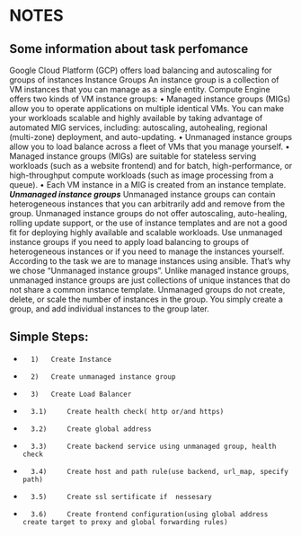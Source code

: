 NOTES
=======


## Some information about task perfomance

Google Cloud Platform (GCP) offers load balancing and autoscaling for groups of instances
Instance Groups
An instance group is a collection of VM instances that you can manage as a single entity.
Compute Engine offers two kinds of VM instance groups:
•	Managed instance groups (MIGs) allow you to operate applications on multiple identical VMs. You can make your workloads scalable and highly available by taking advantage of automated MIG services, including: autoscaling, autohealing, regional (multi-zone) deployment, and auto-updating.
•	Unmanaged instance groups allow you to load balance across a fleet of VMs that you manage yourself.
•	Managed instance groups (MIGs) are suitable for stateless serving workloads (such as a website frontend) and for batch, high-performance, or high-throughput compute workloads (such as image processing from a queue).
•	Each VM instance in a MIG is created from an instance template.
***Unmanaged instance groups***
Unmanaged instance groups can contain heterogeneous instances that you can arbitrarily add and remove from the group. Unmanaged instance groups do not offer autoscaling, auto-healing, rolling update support, or the use of instance templates and are not a good fit for deploying highly available and scalable workloads. Use unmanaged instance groups if you need to apply load balancing to groups of heterogeneous instances or if you need to manage the instances yourself.
According to the task  we are to manage instances using ansible. That’s why we chose “Unmanaged instance groups”. 
Unlike managed instance groups, unmanaged instance groups are just collections of unique instances that do not share a common instance template. Unmanaged groups do not create, delete, or scale the number of instances in the group.  You simply create a group, and add individual instances to the group later.


## Simple Steps:

- 		1)	 Create Instance
- 		2)	 Create unmanaged instance group
- 		3)	 Create Load Balancer	
- 		3.1) 	 Create health check( http or/and https)	
- 		3.2) 	 Create global address	
- 		3.3) 	 Create backend service using unmanaged group, health check	
- 		3.4) 	 Create host and path rule(use backend, url_map, specify path)	
- 		3.5) 	 Create ssl sertificate if  nessesary	
- 		3.6) 	 Create frontend configuration(using global address create target to proxy and global forwarding rules)	
